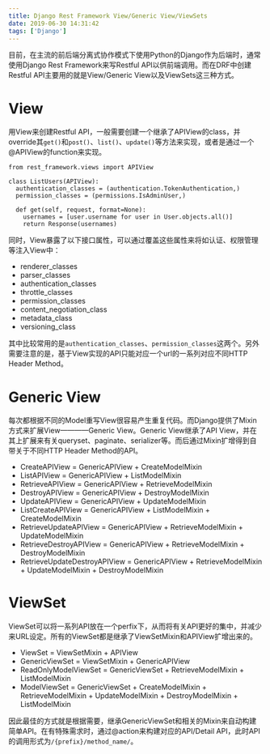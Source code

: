 ```yaml
---
title: Django Rest Framework View/Generic View/ViewSets
date: 2019-06-30 14:31:42
tags: ['Django']
---
```


目前，在主流的前后端分离式协作模式下使用Python的Django作为后端时，通常使用Django Rest Framework来写Restful API以供前端调用。而在DRF中创建Restful API主要用的就是View/Generic View以及ViewSets这三种方式。

# View

用View来创建Restful API，一般需要创建一个继承了APIView的class，并override其`get()`和`post()`、`list()`、`update()`等方法来实现，或者是通过一个@APIView的function来实现。

```
from rest_framework.views import APIView

class ListUsers(APIView):
  authentication_classes = (authentication.TokenAuthentication,)
  permission_classes = (permissions.IsAdminUser,)

  def get(self, request, format=None):
    usernames = [user.username for user in User.objects.all()]
    return Response(usernames)
```

同时，View暴露了以下接口属性，可以通过覆盖这些属性来将如认证、权限管理等注入View中：

* renderer_classes
* parser_classes
* authentication_classes
* throttle_classes
* permission_classes
* content_negotiation_class
* metadata_class
* versioning_class

其中比较常用的是`authentication_classes`、`permission_classes`这两个。另外需要注意的是，基于View实现的API只能对应一个url的一系列对应不同HTTP Header Method。

# Generic View

每次都根据不同的Model重写View很容易产生重复代码。而Django提供了Mixin方式来扩展View————Generic View。Generic View继承了API View，并在其上扩展来有关queryset、paginate、serializer等。而后通过Mixin扩增得到自带关于不同HTTP Header Method的API。

* CreateAPIView = GenericAPIView + CreateModelMixin
* ListAPIView = GenericAPIView + ListModelMixin
* RetrieveAPIView = GenericAPIView + RetrieveModelMixin
* DestroyAPIView = GenericAPIView + DestroyModelMixin
* UpdateAPIView = GenericAPIView + UpdateModelMixin
* ListCreateAPIView = GenericAPIView + ListModelMixin + CreateModelMixin
* RetrieveUpdateAPIView = GenericAPIView + RetrieveModelMixin + UpdateModelMixin
* RetrieveDestroyAPIView = GenericAPIView + RetrieveModelMixin + DestroyModelMixin
* RetrieveUpdateDestroyAPIView = GenericAPIView + RetrieveModelMixin + UpdateModelMixin + DestroyModelMixin

# ViewSet

ViewSet可以将一系列API放在一个perfix下，从而将有关API更好的集中，并减少来URL设定。所有的ViewSet都是继承了ViewSetMixin和APIView扩增出来的。

* ViewSet = ViewSetMixin + APIView
* GenericViewSet = ViewSetMixin + GenericAPIView
* ReadOnlyModelViewSet = GenericViewSet + RetrieveModelMixin + ListModelMixin
* ModelViewSet = GenericViewSet + CreateModelMixin + RetrieveModelMixin + UpdateModelMixin + DestroyModelMixin + ListModelMixin

因此最佳的方式就是根据需要，继承GenericViewSet和相关的Mixin来自动构建简单API。在有特殊需求时，通过@action来构建对应的API/Detail API，此时API的调用形式为`/{prefix}/method_name/`。